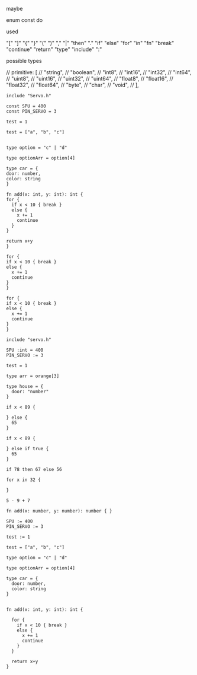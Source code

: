 maybe

enum
const
do

used

"["
"]"
"{"
"}"
"("
")"
","
"|"
"then"
"."
"if"
"else"
"for"
"in"
"fn"
"break"
"continue"
"return"
"type"
"include"
":"

possible types

  // primitive: [
  //   "string", 
  //   "boolean", 
  //   "int8",
  //   "int16",
  //   "int32",
  //   "int64",  
  //   "uint8",
  //   "uint16",
  //   "uint32",
  //   "uint64",
  //   "float8",
  //   "float16",
  //   "float32",
  //   "float64",
  //   "byte",
  //   "char",
  //   "void",
  // ],


  ```
  include "Servo.h"

const SPU = 400
const PIN_SERVO = 3

test = 1

test = ["a", "b", "c"]


type option = "c" | "d"

type optionArr = option[4]

type car = {
  door: number,
  color: string
}

fn add(x: int, y: int): int {
  for {
    if x < 10 { break }
    else { 
      x += 1 
      continue
    }
  }

  return x+y
}

for {
  if x < 10 { break }
  else { 
    x += 1 
    continue
  }
}

for {
  if x < 10 { break }
  else { 
    x += 1 
    continue
  }
}
  ```


```
include "servo.h"

SPU :int = 400
PIN_SERVO := 3

test = 1

type arr = orange[3]

type house = {
  door: "number"
}

if x < 89 {

} else {
  65
}

if x < 89 {

} else if true {
  65
}

if 78 then 67 else 56

for x in 32 {

}

5 - 9 + 7

fn add(x: number, y: number): number { }

SPU := 400
PIN_SERVO := 3

test := 1

test = ["a", "b", "c"]

type option = "c" | "d"

type optionArr = option[4]

type car = {
  door: number,
  color: string
}


fn add(x: int, y: int): int {

  for {
    if x < 10 { break }
    else { 
      x += 1 
      continue
    }
  }

  return x+y
}
```